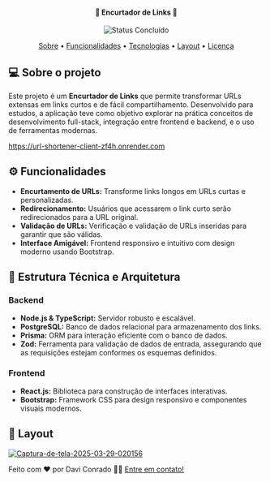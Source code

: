 <h4 align="center"> 
	🔗 Encurtador de Links 🔗
</h4>

<p align="center">
	<img alt="Status Concluído" src="https://img.shields.io/badge/STATUS-CONCLUÍDO-brightgreen">
</p>

<p align="center">
 <a href="#-sobre-o-projeto">Sobre</a> •
 <a href="#-funcionalidades">Funcionalidades</a> •
 <a href="#-tecnologias">Tecnologias</a> • 
 <a href="#-layout">Layout</a> • 
 <a href="#-licença">Licença</a>
</p>

## 💻 Sobre o projeto

Este projeto é um **Encurtador de Links** que permite transformar URLs extensas em links curtos e de fácil compartilhamento. Desenvolvido para estudos, a aplicação teve como objetivo explorar na prática conceitos de desenvolvimento full-stack, integração entre frontend e backend, e o uso de ferramentas modernas.

https://url-shortener-client-zf4h.onrender.com

## ⚙️ Funcionalidades

- **Encurtamento de URLs:** Transforme links longos em URLs curtas e personalizadas.
- **Redirecionamento:** Usuários que acessarem o link curto serão redirecionados para a URL original.
- **Validação de URLs:** Verificação e validação de URLs inseridas para garantir que são válidas.
- **Interface Amigável:** Frontend responsivo e intuitivo com design moderno usando Bootstrap.

## 📌 Estrutura Técnica e Arquitetura

### Backend

- **Node.js & TypeScript:** Servidor robusto e escalável.
- **PostgreSQL:** Banco de dados relacional para armazenamento dos links.
- **Prisma:** ORM para interação eficiente com o banco de dados.
- **Zod:** Ferramenta para validação de dados de entrada, assegurando que as requisições estejam conformes os esquemas definidos.

### Frontend

- **React.js:** Biblioteca para construção de interfaces interativas.
- **Bootstrap:** Framework CSS para design responsivo e componentes visuais modernos.

## 🎨 Layout

<a href="https://ibb.co/LDMgHvxW"><img src="https://i.ibb.co/fVbNLQk5/Captura-de-tela-2025-03-29-020156.png" alt="Captura-de-tela-2025-03-29-020156" border="0" /></a>

Feito com ❤️ por Davi Conrado 👋🏽 [Entre em contato!](https://www.linkedin.com/in/daviconrado/)
